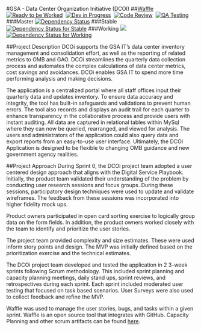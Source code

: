 #GSA - Data Center Organization Initiative (DCOI)
##<a href="https://waffle.io/Ventera-Corporation/gsa-dcoi">Waffle</a>
[![Ready to be Worked](https://badge.waffle.io/Ventera-Corporation/gsa-dcoi.png?label=ready&title=Ready)](https://waffle.io/Ventera-Corporation/gsa-dcoi)&nbsp;
[![Dev in Progress](https://badge.waffle.io/Ventera-Corporation/gsa-dcoi.png?label=In%20Progress&title=In%20Progress)](https://waffle.io/Ventera-Corporation/gsa-dcoi)&nbsp;
[![Code Review](https://badge.waffle.io/Ventera-Corporation/gsa-dcoi.png?label=Code%20Review&title=Code%20Review)](https://waffle.io/Ventera-Corporation/gsa-dcoi)&nbsp;
[![QA Testing](https://badge.waffle.io/Ventera-Corporation/gsa-dcoi.png?label=qa&title=QA)](https://waffle.io/Ventera-Corporation/gsa-dcoi)&nbsp;
###Master
<a href='https://www.versioneye.com/user/projects/58332761e7cea00045b89071'>
<img src='https://www.versioneye.com/user/projects/58332761e7cea00045b89071/badge.svg?style=flat-square' alt="Dependency Status"/></a>
###Stable
<a href='https://www.versioneye.com/user/projects/5833276fe7cea00029198b96'>
<img src='https://www.versioneye.com/user/projects/5833276fe7cea00029198b96/badge.svg?style=flat-square' alt="Dependency Status for Stable"/></a>
###Working
<a href="http://codeclimate.com/github/Ventera-Corporation/gsa-dcoi"><img src="http://codeclimate.com/github/Ventera-Corporation/gsa-dcoi/badges/gpa.svg" /></a>&nbsp;
<a href='https://www.versioneye.com/user/projects/583327d2e7cea00039353adc'>
<img src='https://www.versioneye.com/user/projects/583327d2e7cea00039353adc/badge.svg?style=flat-square' alt="Dependency Status for Working"/></a>

##Project Description
DCOi supports the GSA IT’s data center inventory management and consolidation effort, as well as the reporting of related metrics to OMB and GAO. DCOi streamlines the quarterly data collection process and automates the complex calculations of data center metrics, cost savings and avoidances. DCOi enables GSA IT to spend more time performing analysis and making decisions. 

The application is a centralized portal where all staff offices input their quarterly data and updates inventory. To ensure data accuracy and integrity, the tool has built-in safeguards and validations to prevent human errors. The tool also records and displays an audit trail for each quarter to enhance transparency in the collaborative process and provide users with instant auditing. All data are captured in relational tables within MySql where they can now be queried, rearranged, and viewed for analysis. The users and administrators of the application could also query data and export reports from an easy-to-use user interface. Ultimately, the DCOi Application is designed to be flexible to changing OMB guidance and new government agency realities.

##Project Approach
During Sprint 0, the DCOi project team adopted a user centered design approach that aligns with the Digital Service Playbook.  Initially, the product team validated their understanding of the problem by conducting user research sessions and focus groups.  During these sessions, participatory design techniques were used to update and validate wireframes. The feedback from these sessions was incorporated into higher fidelity mock ups.  

Product owners participated in open card sorting exercise to logically group data on the form fields. In addition, the product owners worked closely with the team to identify and prioritize the user stories.  

The project team provided complexity and size estimates. These were used inform story points and design. The MVP was initially defined based on the prioritization exercise and the technical estimates. 

The DCOi project team developed and tested the application in 2 3-week sprints following Scrum methodology. This included sprint planning and capacity planning meetings, daily stand ups, sprint reviews, and retrospectives during each sprint. Each sprint included moderated user testing that focused on task based scenarios.  User Surveys were also used to collect feedback and refine the MVP.

Waffle was used to manage the user stories, bugs, and tasks within a given sprint.  Waffle is an open source tool that integrates with GitHub. Capacity Planning and other scrum artifacts can be found [ ](https://waffle.io/Ventera-Corporation/gsa-dcoi)[here](https://waffle.io/Ventera-Corporation/gsa-dcoi).

